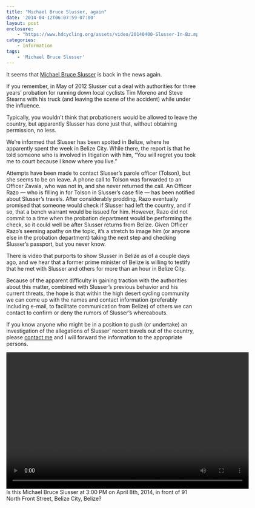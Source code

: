 ```yaml
---
title: "Michael Bruce Slusser, again"
date: '2014-04-12T06:07:59-07:00'
layout: post
enclosure:
    - "https://www.hdcycling.org/assets/video/20140400-Slusser-In-Bz.mp4\n3908654\nvideo/mp4\n"
categories:
    - Information
tags:
    - 'Michael Bruce Slusser'
---
```


It seems that [Michael Bruce Slusser](https://www.hdcycling.org/tag/michael-bruce-slusser/) is back in the news again.  
  
If you remember, in May of 2012 Slusser cut a deal with authorities for three years’ probation for running down local cyclists Tim Moreno and Steve Stearns with his truck (and leaving the scene of the accident) while under the influence.

Typically, you wouldn’t think that probationers would be allowed to leave the country, but apparently Slusser has done just that, without obtaining permission, no less.

We’re informed that Slusser has been spotted in Belize, where he apparently spent the week in Belize City. While there, the report is that he told someone who is involved in litigation with him, “You will regret you took me to court because I know where you live.”

Attempts have been made to contact Slusser’s parole officer (Tolson), but she seems to be on leave. A phone call to Tolson was forwarded to an Officer Zavala, who was not in, and she never returned the call. An Officer Razo — who is filling in for Tolson in Slusser’s case file — has been notified about Slusser’s travels. After considerably prodding, Razo eventually promised that someone would check if Slusser had left the country, and if so, that a bench warrant would be issued for him. However, Razo did not commit to a time when the probation department would be performing the check, so it could well be after Slusser returns from Belize. Given Officer Razo’s seeming apathy on the topic, it’s a stretch to image him (or anyone else in the probation department) taking the next step and checking Slusser’s passport, but you never know.

There is video that purports to show Slusser in Belize as of a couple days ago, and we hear that a former prime minister of Belize is willing to testify that he met with Slusser and others for more than an hour in Belize City.

Because of the apparent difficulty in gaining traction with the authorities about this matter, combined with Slusser’s previous behavior and his current threats, the hope is that within the high desert cycling community we can come up with the names and contact information (preferably including e-mail, to facilitate communication from Belize) of others we can contact to confirm or deny the rumors of Slusser’s whereabouts.

If you know anyone who might be in a position to push (or undertake) an investigation of the allegations of Slusser’ recent travels out of the country, please [contact me](https://www.hdcycling.org/about/contact/ "Contact me") and I will forward the information to the appropriate persons.

<div class="wp-video" style="width: 640px;"><video class="wp-video-shortcode" controls="controls" height="360" id="video-3975-1" preload="metadata" width="640"><source src="https://www.hdcycling.org/assets/video/20140400-Slusser-In-Bz.mp4?_=1" type="video/mp4"></source>[https://www.hdcycling.org/\_assets/video/20140400-Slusser-In-Bz.mp4](https://www.hdcycling.org/assets/video/20140400-Slusser-In-Bz.mp4)</video></div>Is this Michael Bruce Slusser at 3:00 PM on April 8th, 2014, in front of 91 North Front Street, Belize City, Belize?